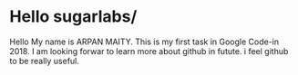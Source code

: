 # Hello sugarlabs/
Hello
My name is ARPAN MAITY. This is my first task in Google Code-in 2018. I am looking forwar to learn more about github in futute.
i feel github to be really useful.
